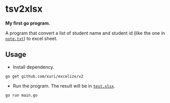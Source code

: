 # tsv2xlsx 
**My first go program.**

A program that convert a list of student name and student id (like the one in [`note.txt`](note.txt)) to excel sheet.

## Usage
- Install dependency.
```
go get github.com/xuri/excelize/v2
```
- Run the program. The result will be in [`test.xlsx`](test.xlsx).
```
go run main.go
```